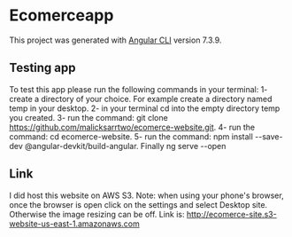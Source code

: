 # Ecomerceapp

This project was generated with [Angular CLI](https://github.com/angular/angular-cli) version 7.3.9.

## Testing app
To test this app please run the following commands in your terminal:
1- create a directory of your choice. For example create a directory named temp in your desktop.
2- in your terminal cd into the empty directory temp you created.
3- run the command: git clone https://github.com/malicksarrtwo/ecomerce-website.git.
4- run the command: cd ecomerce-website.
5- run the command: npm install --save-dev @angular-devkit/build-angular.
Finally ng serve --open

## Link 
I did host this website on AWS S3.
Note: when using your phone's browser, once the browser is open  click on the settings and select Desktop site. Otherwise the image resizing can be off.
Link is: http://ecomerce-site.s3-website-us-east-1.amazonaws.com
